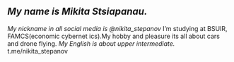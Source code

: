 ## *My name is Mikita Stsiapanau.*
_My nickname in all social media is @nikita_stepanov_
I’m studying at BSUIR, FAMCS(economic cybernet ics).My hobby and pleasure its all about cars and drone flying.
*My English is about upper intermediate.* 
t.me/nikita_stepanov
